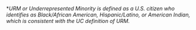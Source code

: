 **URM or Underrepresented Minority is defined as a U.S. citizen who identifies as Black/African American, Hispanic/Latino, or American Indian, which is consistent with the UC definition of URM.*
